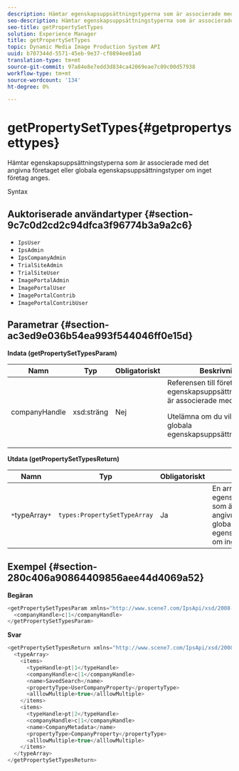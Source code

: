 ```yaml
---
description: Hämtar egenskapsuppsättningstyperna som är associerade med det angivna företaget eller globala egenskapsuppsättningstyper om inget företag anges.
seo-description: Hämtar egenskapsuppsättningstyperna som är associerade med det angivna företaget eller globala egenskapsuppsättningstyper om inget företag anges.
seo-title: getPropertySetTypes
solution: Experience Manager
title: getPropertySetTypes
topic: Dynamic Media Image Production System API
uuid: b707344d-5571-45eb-9e37-cf0894ee81a0
translation-type: tm+mt
source-git-commit: 97a84e8e7edd3d834ca42069eae7c09c00d57938
workflow-type: tm+mt
source-wordcount: '134'
ht-degree: 0%

---
```



# getPropertySetTypes{#getpropertysettypes}

Hämtar egenskapsuppsättningstyperna som är associerade med det angivna företaget eller globala egenskapsuppsättningstyper om inget företag anges.

Syntax

## Auktoriserade användartyper {#section-9c7c0d2cd2c94dfca3f96774b3a9a2c6}

* `IpsUser`
* `IpsAdmin`
* `IpsCompanyAdmin`
* `TrialSiteAdmin`
* `TrialSiteUser`
* `ImagePortalAdmin`
* `ImagePortalUser`
* `ImagePortalContrib`
* `ImagePortalContribUser`

## Parametrar {#section-ac3ed9e036b54ea993f544046ff0e15d}

**Indata (getPropertySetTypesParam)**

<table id="table_2590368FEEF04AD4B074412CBBA90F88"> 
 <thead> 
  <tr> 
   <th colname="col1" class="entry"> Namn </th> 
   <th colname="col2" class="entry"> Typ </th> 
   <th colname="col3" class="entry"> Obligatoriskt </th> 
   <th colname="col4" class="entry"> Beskrivning </th> 
  </tr> 
 </thead>
 <tbody> 
  <tr> 
   <td colname="col1"> <span class="codeph"> <span class="varname"> companyHandle</span> </span> </td> 
   <td colname="col2"> <span class="codeph"> xsd:sträng</span> </td> 
   <td colname="col3"> Nej </td> 
   <td colname="col4">Referensen till företaget som egenskapsuppsättningstyperna är associerade med. <p>Utelämna om du vill returnera globala egenskapsuppsättningstyper. </p> </td> 
  </tr> 
 </tbody> 
</table>

**Utdata (getPropertySetTypesReturn)**

| Namn | Typ | Obligatoriskt | Beskrivning |
|---|---|---|---|
| `*`typeArray`*` | `types:PropertySetTypeArray` | Ja | En array med egenskapsuppsättningstyper som är associerade med det angivna företaget, eller globala egenskapsuppsättningstyper om inget företag har angetts. |

## Exempel {#section-280c406a90864409856aee44d4069a52}

**Begäran**

```java
<getPropertySetTypesParam xmlns="http://www.scene7.com/IpsApi/xsd/2008-01-15">
  <companyHandle>c|1</companyHandle>
</getPropertySetTypesParam>
```

**Svar**

```java
<getPropertySetTypesReturn xmlns="http://www.scene7.com/IpsApi/xsd/2008-01-15">
  <typeArray>
    <items>
      <typeHandle>pt|1</typeHandle>
      <companyHandle>c|1</companyHandle>
      <name>SavedSearch</name>
      <propertyType>UserCompanyProperty</propertyType>
      <alllowMultiple>true</alllowMultiple>
    </items>
    <items>
      <typeHandle>pt|2</typeHandle>
      <companyHandle>c|1</companyHandle>
      <name>CompanyMetadata</name>
      <propertyType>CompanyProperty</propertyType>
      <alllowMultiple>true</alllowMultiple>
    </items>
  </typeArray>
</getPropertySetTypesReturn>
```

